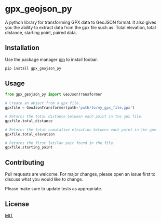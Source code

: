 # gpx_geojson_py

A python library for transforming GPX data to GeoJSON format.
It also gives you the ability to extract data from the gpx file such as:
Total elevation, total distance, starting point, paired data.

## Installation

Use the package manager [pip](https://pip.pypa.io/en/stable/) to install foobar.

```bash
pip install gpx_geojson_py
```

## Usage

```python
from gpx_geojson_py import GeoJsonTransformer

# Create an object from a gpx file.
gpxfile = GeoJsonTransformer(path='path/to/my_gpx_file.gpx') 

# Returns the total distance between each point in the gpx file.
gpxfile.total_distance

# Returns the total cumulative elevation between each point in the gpx file.
gpxfile.total_elevation

# Returns the first lat/lon pair found in the file.
gpxfile.starting_point
```

## Contributing
Pull requests are welcome. For major changes, please open an issue first to discuss what you would like to change.

Please make sure to update tests as appropriate.

## License
[MIT](https://choosealicense.com/licenses/mit/)